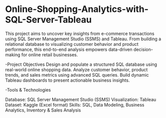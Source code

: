 # Online-Shopping-Analytics-with-SQL-Server-Tableau

This project aims to uncover key insights from e-commerce transactions using SQL Server Management Studio (SSMS) and Tableau. From building a relational database to visualizing customer behavior and product performance, this end-to-end analysis empowers data-driven decision-making for online retail businesses.

-Project Objectives
Design and populate a structured SQL database using real-world online shopping data.
Analyze customer behavior, product trends, and sales metrics using advanced SQL queries.
Build dynamic Tableau dashboards to present actionable business insights.

-Tools & Technologies

Database: SQL Server Management Studio (SSMS)
Visualization: Tableau
Dataset: Kaggle (Excel format)
Skills: SQL, Data Modeling, Business Analytics, Inventory & Sales Analysis
